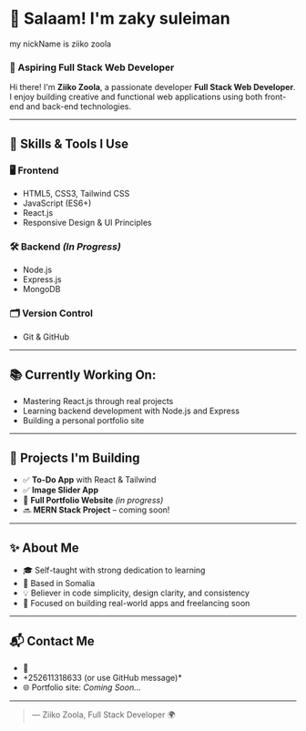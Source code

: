 # 👋 Salaam! I'm zaky suleiman 
my nickName is ziiko zoola

### 🚀 Aspiring Full Stack Web Developer  
Hi there! I'm **Ziiko Zoola**, a passionate developer  **Full Stack Web Developer**. I enjoy building creative and functional web applications using both front-end and back-end technologies.

---

## 🧠 Skills & Tools I Use

### 🖥️ Frontend
- HTML5, CSS3, Tailwind CSS
- JavaScript (ES6+)
- React.js
- Responsive Design & UI Principles

### 🛠️ Backend *(In Progress)*
- Node.js
- Express.js
- MongoDB

### 🗂️ Version Control
- Git & GitHub

---

## 📚 Currently Working On:
- Mastering React.js through real projects
- Learning backend development with Node.js and Express
- Building a personal portfolio site

---

## 💼 Projects I'm Building
- ✅ **To-Do App** with React & Tailwind
- ✅ **Image Slider App**
- 🔄 **Full Portfolio Website** *(in progress)*
- 🔜 **MERN Stack Project** – coming soon!

---

## ✨ About Me
- 🎓 Self-taught with strong dedication to learning
- 📍 Based in Somalia
- 💡 Believer in code simplicity, design clarity, and consistency
- 🧱 Focused on building real-world apps and freelancing soon

---

## 📬 Contact Me
- 📧
- +252611318633 (or use GitHub message)*
- 🌐 Portfolio site: *Coming Soon...*

---


> — Ziiko Zoola,  Full Stack Developer 🌍


